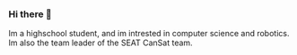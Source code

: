 ### Hi there 👋
Im a highschool student, and im intrested in computer science and robotics.
Im also the team leader of the SEAT CanSat team.
